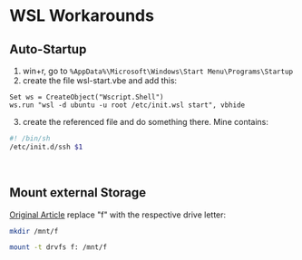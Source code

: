 # WSL Workarounds

## Auto-Startup

1. win+r, go to `%AppData%\Microsoft\Windows\Start Menu\Programs\Startup`
2. create the file wsl-start.vbe and add this:

```vbs
Set ws = CreateObject("Wscript.Shell")
ws.run "wsl -d ubuntu -u root /etc/init.wsl start", vbhide
```

3. create the referenced file and do something there. Mine contains:

```sh
#! /bin/sh
/etc/init.d/ssh $1
```

<br>

## Mount external Storage

[Original Article](https://www.scivision.dev/mount-usb-drives-windows-subsystem-for-linux/)
replace "f" with the respective drive letter:

```sh
mkdir /mnt/f

mount -t drvfs f: /mnt/f
```
